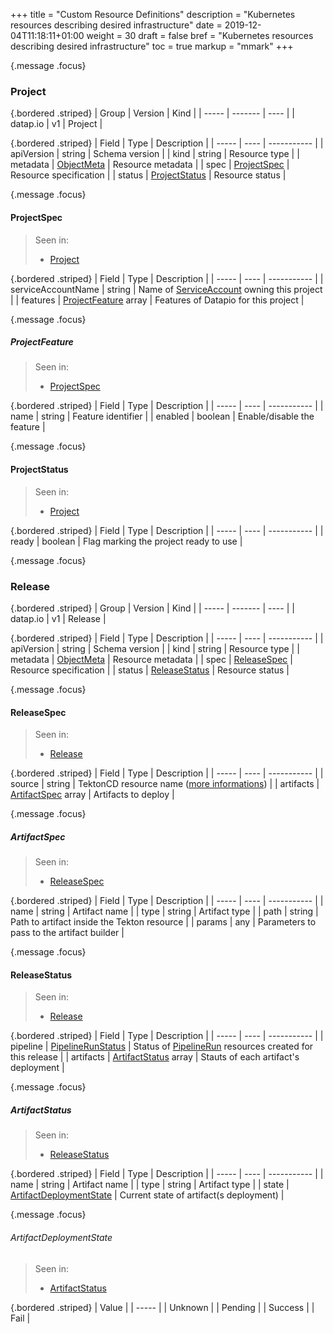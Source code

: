 +++
title = "Custom Resource Definitions"
description = "Kubernetes resources describing desired infrastructure"
date = 2019-12-04T11:18:11+01:00
weight = 30
draft = false
bref = "Kubernetes resources describing desired infrastructure"
toc = true
markup = "mmark"
+++

{.message .focus}
### Project

{.bordered .striped}
| Group | Version | Kind |
| ----- | ------- | ---- |
| datap.io | v1 | Project |

{.bordered .striped}
| Field | Type | Description |
| ----- | ---- | ----------- |
| apiVersion | string | Schema version |
| kind | string | Resource type |
| metadata | [ObjectMeta](https://kubernetes.io/docs/reference/generated/kubernetes-api/v1.17/#objectmeta-v1-meta) | Resource metadata |
| spec | [ProjectSpec](#projectspec) | Resource specification |
| status | [ProjectStatus](#projectstatus) | Resource status |

{.message .focus}
#### ProjectSpec

> Seen in:
>  - [Project](#project)

{.bordered .striped}
| Field | Type | Description |
| ----- | ---- | ----------- |
| serviceAccountName | string | Name of [ServiceAccount]() owning this project |
| features | [ProjectFeature](#projectfeature) array | Features of Datapio for this project |

{.message .focus}
##### ProjectFeature

> Seen in:
>  - [ProjectSpec](#projectspec)

{.bordered .striped}
| Field | Type | Description |
| ----- | ---- | ----------- |
| name | string | Feature identifier |
| enabled | boolean | Enable/disable the feature |

{.message .focus}
#### ProjectStatus

> Seen in:
>  - [Project](#project)

{.bordered .striped}
| Field | Type | Description |
| ----- | ---- | ----------- |
| ready | boolean | Flag marking the project ready to use |

{.message .focus}
### Release

{.bordered .striped}
| Group | Version | Kind |
| ----- | ------- | ---- |
| datap.io | v1 | Release |

{.bordered .striped}
| Field | Type | Description |
| ----- | ---- | ----------- |
| apiVersion | string | Schema version |
| kind | string | Resource type |
| metadata | [ObjectMeta](https://kubernetes.io/docs/reference/generated/kubernetes-api/v1.17/#objectmeta-v1-meta) | Resource metadata |
| spec | [ReleaseSpec](#releasespec) | Resource specification |
| status | [ReleaseStatus](#releasestatus) | Resource status |

{.message .focus}
#### ReleaseSpec

> Seen in:
>  - [Release](#release)

{.bordered .striped}
| Field | Type | Description |
| ----- | ---- | ----------- |
| source | string | TektonCD resource name ([more informations](https://github.com/tektoncd/pipeline/blob/master/docs/resources.md#git-resource)) |
| artifacts | [ArtifactSpec](#artifactspec) array | Artifacts to deploy |

{.message .focus}
##### ArtifactSpec

> Seen in:
>  - [ReleaseSpec](#releasespec)

{.bordered .striped}
| Field | Type | Description |
| ----- | ---- | ----------- |
| name | string | Artifact name |
| type | string | Artifact type |
| path | string | Path to artifact inside the Tekton resource |
| params | any | Parameters to pass to the artifact builder |

{.message .focus}
#### ReleaseStatus

> Seen in:
>  - [Release](#release)

{.bordered .striped}
| Field | Type | Description |
| ----- | ---- | ----------- |
| pipeline | [PipelineRunStatus](https://github.com/tektoncd/pipeline/blob/master/docs/pipelineruns.md) | Status of [PipelineRun]() resources created for this release |
| artifacts | [ArtifactStatus](#artifactstatus) array | Stauts of each artifact's deployment |

{.message .focus}
##### ArtifactStatus

> Seen in:
>  - [ReleaseStatus](#releasestatus)

{.bordered .striped}
| Field | Type | Description |
| ----- | ---- | ----------- |
| name | string | Artifact name |
| type | string | Artifact type |
| state | [ArtifactDeploymentState](#artifactdeploymentstate) | Current state of artifact(s deployment) |

{.message .focus}
###### ArtifactDeploymentState

> Seen in:
>  - [ArtifactStatus](#releasespec)

{.bordered .striped}
| Value |
| ----- |
| Unknown |
| Pending |
| Success |
| Fail |
